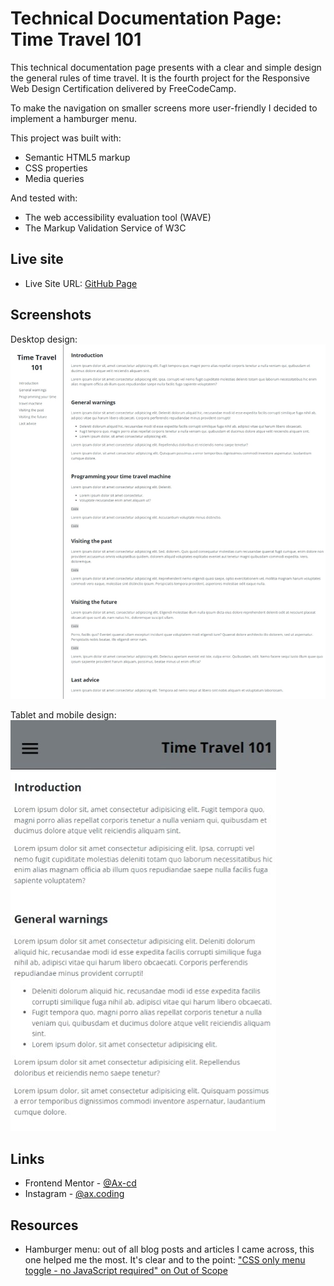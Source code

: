 # Technical Documentation Page: Time Travel 101
This technical documentation page presents with a clear and simple design the general rules of time travel. It is the fourth project for the Responsive Web Design Certification delivered by FreeCodeCamp.

To make the navigation on smaller screens more user-friendly I decided to implement a hamburger menu.

This project was built with:
- Semantic HTML5 markup
- CSS properties
- Media queries

And tested with:
- The web accessibility evaluation tool (WAVE)
- The Markup Validation Service of W3C


## Live site

- Live Site URL: [GitHub Page](https://ax-cd.github.io/technical-documentation-page-fcc-project/)


## Screenshots
Desktop design:
![](images/desktop-design-screenshot.png)

Tablet and mobile design:
![](images/tablet-and-mobile-design-screenshot.png)


## Links

- Frontend Mentor - [@Ax-cd](https://www.frontendmentor.io/profile/Ax-cd)
- Instagram - [@ax.coding](https://www.instagram.com/ax.coding/)


## Resources

- Hamburger menu: out of all blog posts and articles I came across, this one helped me the most. It's clear and to the point: ["CSS only menu toggle - no JavaScript required" on Out of Scope](https://www.outofscope.com/css-only-menu-toggle-no-javascript-required/)

